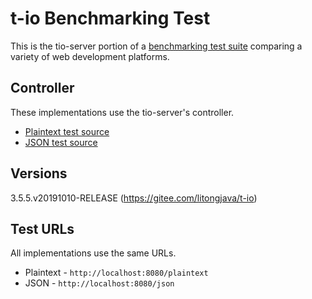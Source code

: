 # t-io Benchmarking Test

This is the tio-server portion of a [benchmarking test suite](../) comparing a variety of web development platforms.

## Controller

These implementations use the tio-server's controller.
* [Plaintext test source](src/main/java/com/litongjava/tio/http/server/controller/IndexController.java)
* [JSON test source](src/main/java/com/litongjava/tio/http/server/controller/IndexController.java)


## Versions
3.5.5.v20191010-RELEASE (https://gitee.com/litongjava/t-io)

## Test URLs

All implementations use the same URLs.

 * Plaintext - `http://localhost:8080/plaintext`
 * JSON - `http://localhost:8080/json`
 
